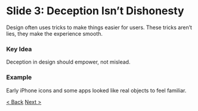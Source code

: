 # Slide 3: Deception Isn’t Dishonesty
Design often uses tricks to make things easier for users. These tricks aren’t lies, they make the experience smooth.

### Key Idea
Deception in design should empower, not mislead.

### Example
Early iPhone icons and some apps looked like real objects to feel familiar.

[< Back](/presentation/02.md)
[Next >](/presentation/04.md)
